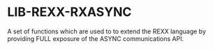 LIB-REXX-RXASYNC
================

A set of functions which are used to to extend the REXX language by providing FULL exposure of the ASYNC communications API.
